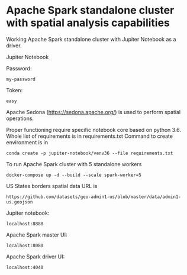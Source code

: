 # Apache Spark standalone cluster with spatial analysis capabilities

Working Apache Spark standalone cluster with Jupiter Notebook as a driver.

Jupiter Notebook 

Password:
```
my-password
```
Token:
```
easy
```
Apache Sedona (https://sedona.apache.org/) is used to perform spatial operations.

Proper functioning require specific notebook core based on python 3.6.
Whole list of requirements is in requirements.txt
Command to create environment is in

```
conda create -p jupiter-notebook/venv36 --file requirements.txt
```
To run Apache Spark cluster with 5 standalone workers
```
docker-compose up -d --build --scale spark-worker=5
```

US States borders spatial data URL is

```
https://github.com/datasets/geo-admin1-us/blob/master/data/admin1-us.geojson
```

Jupiter notebook:

```
localhost:8888
```

Apache Spark master UI:

```
localhost:8080
```

Apache Spark driver UI:

```
localhost:4040
```